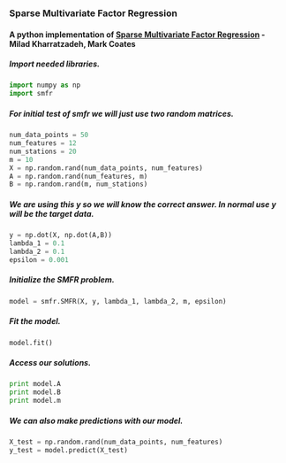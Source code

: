 ### Sparse Multivariate Factor Regression
#### A python implementation of [Sparse Multivariate Factor Regression](http://arxiv.org/abs/1502.07334) - Milad Kharratzadeh, Mark Coates

##### Import needed libraries.
```python
import numpy as np
import smfr
```
##### For initial test of smfr we will just use two random matrices.
```python
num_data_points = 50
num_features = 12
num_stations = 20
m = 10
X = np.random.rand(num_data_points, num_features)
A = np.random.rand(num_features, m)
B = np.random.rand(m, num_stations)
```
##### We are using this y so we will know the correct answer. In normal use y will be the target data.
```python
y = np.dot(X, np.dot(A,B))
lambda_1 = 0.1
lambda_2 = 0.1
epsilon = 0.001  
```
##### Initialize the SMFR problem.
```python
model = smfr.SMFR(X, y, lambda_1, lambda_2, m, epsilon)
```
##### Fit the model.
```python
model.fit()
```
##### Access our solutions.
```python
print model.A
print model.B
print model.m
```
##### We can also make predictions with our model.
```python
X_test = np.random.rand(num_data_points, num_features)
y_test = model.predict(X_test)
```
